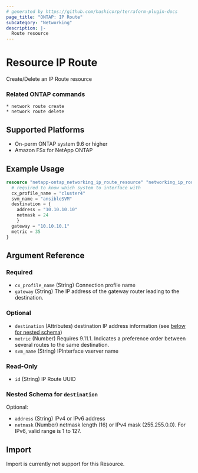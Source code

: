 ```yaml
---
# generated by https://github.com/hashicorp/terraform-plugin-docs
page_title: "ONTAP: IP Route"
subcategory: "Networking"
description: |-
  Route resource
---
```


# Resource IP Route

Create/Delete an IP Route resource

### Related ONTAP commands
```commandline
* network route create
* network route delete
```

## Supported Platforms
* On-perm ONTAP system 9.6 or higher
* Amazon FSx for NetApp ONTAP

## Example Usage

```terraform
resource "netapp-ontap_networking_ip_route_resource" "networking_ip_route" {
  # required to know which system to interface with
  cx_profile_name = "cluster4"
  svm_name = "ansibleSVM"
  destination = {
    address = "10.10.10.10"
    netmask = 24
    }
  gateway = "10.10.10.1"
  metric = 35
}
```



<!-- schema generated by tfplugindocs -->
## Argument Reference

### Required

- `cx_profile_name` (String) Connection profile name
- `gateway` (String) The IP address of the gateway router leading to the destination.

### Optional

- `destination` (Attributes) destination IP address information (see [below for nested schema](#nestedatt--destination))
- `metric` (Number) Requires 9.11.1. Indicates a preference order between several routes to the same destination.
- `svm_name` (String) IPInterface vserver name

### Read-Only

- `id` (String) IP Route UUID

<a id="nestedatt--destination"></a>
### Nested Schema for `destination`

Optional:

- `address` (String) IPv4 or IPv6 address
- `netmask` (Number) netmask length (16) or IPv4 mask (255.255.0.0). For IPv6, valid range is 1 to 127.

## Import
Import is currently not support for this Resource.
